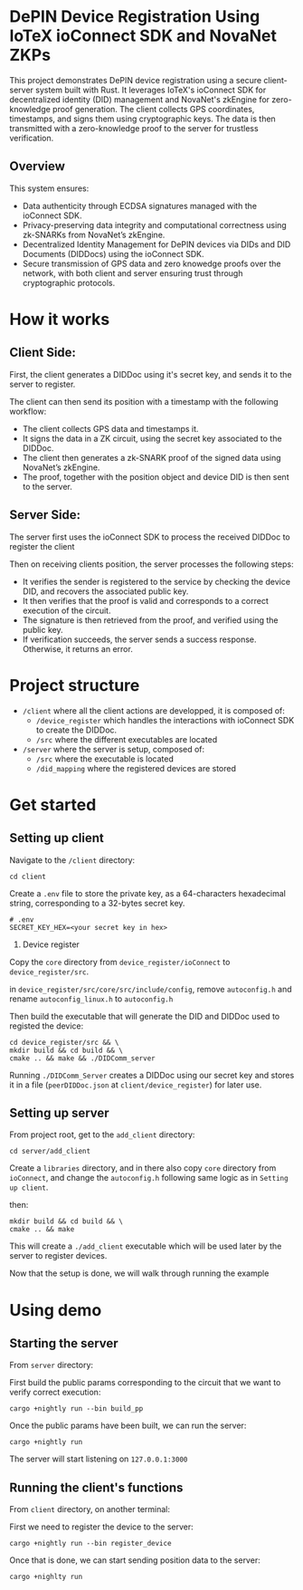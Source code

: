 # DePIN Device Registration Using IoTeX ioConnect SDK and NovaNet ZKPs

This project demonstrates DePIN device registration using a secure client-server system built with Rust. It leverages IoTeX's ioConnect SDK for decentralized identity (DID) management and NovaNet's zkEngine for zero-knowledge proof generation.
The client collects GPS coordinates, timestamps, and signs them using cryptographic keys. The data is then transmitted with a zero-knowledge proof to the server for trustless verification.

## Overview

This system ensures:

- Data authenticity through ECDSA signatures managed with the ioConnect SDK.
- Privacy-preserving data integrity and computational correctness using zk-SNARKs from NovaNet’s zkEngine.
- Decentralized Identity Management for DePIN devices via DIDs and DID Documents (DIDDocs) using the ioConnect SDK.
- Secure transmission of GPS data and zero knowedge proofs over the network, with both client and server ensuring trust through cryptographic protocols.

# How it works

## Client Side:

First, the client generates a DIDDoc using it's secret key, and sends it to the server to register.

The client can then send its position with a timestamp with the following workflow:

- The client collects GPS data and timestamps it.
- It signs the data in a ZK circuit, using the secret key associated to the DIDDoc.
- The client then generates a zk-SNARK proof of the signed data using NovaNet’s zkEngine.
- The proof, together with the position object and device DID is then sent to the server.

## Server Side:

The server first uses the ioConnect SDK to process the received DIDDoc to register the client

Then on receiving clients position, the server processes the following steps:

- It verifies the sender is registered to the service by checking the device DID, and recovers the associated public key.
- It then verifies that the proof is valid and corresponds to a correct execution of the circuit.
- The signature is then retrieved from the proof, and verified using the public key.
- If verification succeeds, the server sends a success response. Otherwise, it returns an error.

# Project structure

- `/client` where all the client actions are developped, it is composed of:
  - `/device_register` which handles the interactions with ioConnect SDK to create the DIDDoc.
  - `/src` where the different executables are located
- `/server` where the server is setup, composed of:
  - `/src` where the executable is located
  - `/did_mapping` where the registered devices are stored

# Get started

## Setting up client

Navigate to the `/client` directory:

```
cd client
```

Create a `.env` file to store the private key, as a 64-characters hexadecimal string, corresponding to a 32-bytes secret key.

```
# .env
SECRET_KEY_HEX=<your secret key in hex>
```

1. Device register

Copy the `core` directory from `device_register/ioConnect` to `device_register/src`.

in `device_register/src/core/src/include/config`, remove `autoconfig.h` and rename `autoconfig_linux.h` to `autoconfig.h`

Then build the executable that will generate the DID and DIDDoc used to registed the device:

```
cd device_register/src && \
mkdir build && cd build && \
cmake .. && make && ./DIDComm_server
```

Running `./DIDComm_Server` creates a DIDDoc using our secret key and stores it in a file (`peerDIDDoc.json` at `client/device_register`) for later use.

## Setting up server

From project root, get to the `add_client` directory:

```
cd server/add_client
```

Create a `libraries` directory, and in there also copy `core` directory from `ioConnect`, and change the `autoconfig.h` following same logic as in `Setting up client`.

then:

```
mkdir build && cd build && \
cmake .. && make
```

This will create a `./add_client` executable which will be used later by the server to register devices.

Now that the setup is done, we will walk through running the example

# Using demo

## Starting the server

From `server` directory:

First build the public params corresponding to the circuit that we want to verify correct execution:

```
cargo +nightly run --bin build_pp
```

Once the public params have been built, we can run the server:

```
cargo +nightly run
```

The server will start listening on `127.0.0.1:3000`

## Running the client's functions

From `client` directory, on another terminal:

First we need to register the device to the server:

```
cargo +nightly run --bin register_device
```

Once that is done, we can start sending position data to the server:

```
cargo +nighlty run
```
